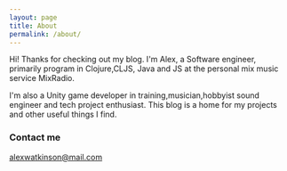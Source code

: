 ```yaml
---
layout: page
title: About
permalink: /about/
---
```


Hi! Thanks for checking out my blog. I'm Alex, a Software engineer, primarily program in Clojure,CLJS, Java and JS at the personal mix music service MixRadio. 

I'm also a Unity game developer in training,musician,hobbyist sound engineer and tech project enthusiast. This blog is a home for my projects and other useful things I find.

### Contact me

[alexwatkinson@mail.com](mailto:alexwatkinson@mail.com)
